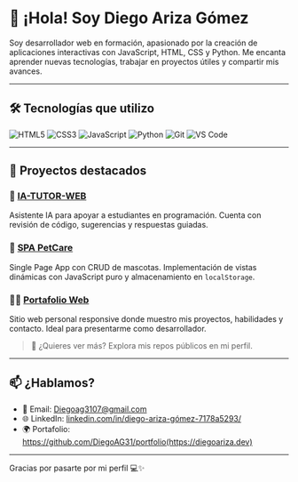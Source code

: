 # 👋 ¡Hola! Soy Diego Ariza Gómez

Soy desarrollador web en formación, apasionado por la creación de aplicaciones interactivas con JavaScript, HTML, CSS y Python. Me encanta aprender nuevas tecnologías, trabajar en proyectos útiles y compartir mis avances.

---

## 🛠️ Tecnologías que utilizo

![HTML5](https://img.shields.io/badge/HTML-E34F26?style=flat-square&logo=html5&logoColor=white)
![CSS3](https://img.shields.io/badge/CSS-1572B6?style=flat-square&logo=css3&logoColor=white)
![JavaScript](https://img.shields.io/badge/JavaScript-F7DF1E?style=flat-square&logo=javascript&logoColor=black)
![Python](https://img.shields.io/badge/Python-3776AB?style=flat-square&logo=python&logoColor=white)
![Git](https://img.shields.io/badge/Git-F05032?style=flat-square&logo=git&logoColor=white)
![VS Code](https://img.shields.io/badge/VS%20Code-007ACC?style=flat-square&logo=visual-studio-code&logoColor=white)

---

## 🚀 Proyectos destacados

### 🧠 [IA-TUTOR-WEB](https://github.com/DiegoAG31/ia-tutor-web)
Asistente IA para apoyar a estudiantes en programación. Cuenta con revisión de código, sugerencias y respuestas guiadas.

### 🐾 [SPA PetCare](https://github.com/DiegoAG31/spa-petcare)
Single Page App con CRUD de mascotas. Implementación de vistas dinámicas con JavaScript puro y almacenamiento en `localStorage`.

### 👨‍💻 [Portafolio Web](https://github.com/DiegoAG31/portfolio)
Sitio web personal responsive donde muestro mis proyectos, habilidades y contacto. Ideal para presentarme como desarrollador.

> 🎯 ¿Quieres ver más? Explora mis repos públicos en mi perfil.

---

## 📫 ¿Hablamos?

- 📧 Email: Diegoag3107@gmail.com  
- 🌐 LinkedIn: [linkedin.com/in/diego-ariza-gómez-7178a5293/](https://linkedin.com/in/tuusuario)  
- 🌍 Portafolio: https://github.com/DiegoAG31/portfolio(https://diegoariza.dev)

---

Gracias por pasarte por mi perfil 💻✨
